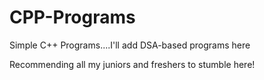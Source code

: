 # CPP-Programs
Simple C++ Programs....I'll add DSA-based programs here

Recommending all my juniors and freshers to stumble here!
